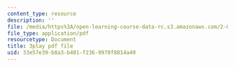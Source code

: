```yaml
---
content_type: resource
description: ''
file: /media/https%3A/open-learning-course-data-rc.s3.amazonaws.com/2-003sc-engineering-dynamics-fall-2011/33e57e39b8a3b401f2369970f8814a49_jROTMB142T0.pdf
file_type: application/pdf
resourcetype: Document
title: 3play pdf file
uid: 33e57e39-b8a3-b401-f236-9970f8814a49
---
```

